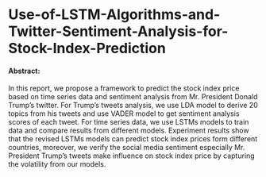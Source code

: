 # Use-of-LSTM-Algorithms-and-Twitter-Sentiment-Analysis-for-Stock-Index-Prediction

#### Abstract: 
In this report, we propose a framework to predict the stock index price based on time series data and sentiment analysis from Mr. President Donald Trump’s twitter. For Trump’s tweets analysis, we use LDA model to derive 20 topics from his tweets and use VADER model to get sentiment analysis scores of each tweet. For time series data, we use LSTMs models to train data and compare results from different models. Experiment results show that the revised LSTMs models can predict stock index prices form different countries, moreover, we verify the social media sentiment especially Mr. President Trump’s tweets make influence on stock index price by capturing the volatility from our models.
